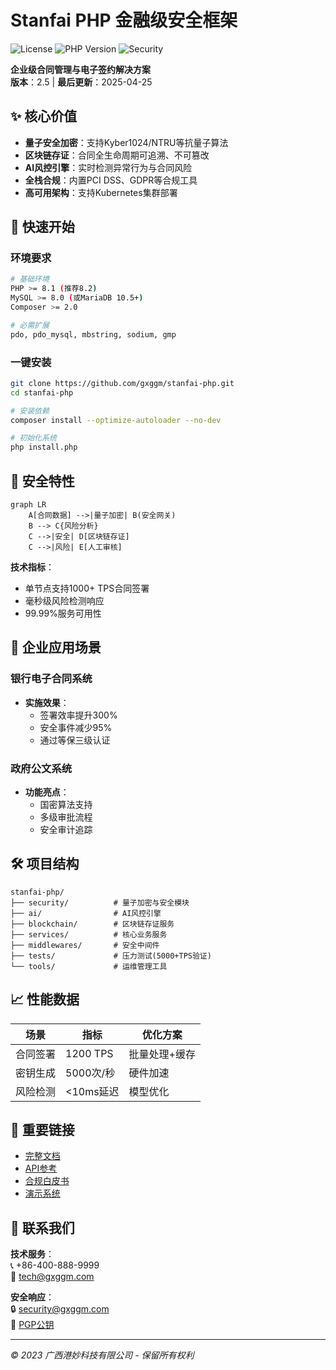 # Stanfai PHP 金融级安全框架

![License](https://img.shields.io/badge/License-MIT-blue)
![PHP Version](https://img.shields.io/badge/PHP-8.1%2B-purple)
![Security](https://img.shields.io/badge/Security-Quantum%20Safe-green)

**企业级合同管理与电子签约解决方案**  
**版本**：2.5 | **最后更新**：2025-04-25

## ✨ 核心价值

- **量子安全加密**：支持Kyber1024/NTRU等抗量子算法
- **区块链存证**：合同全生命周期可追溯、不可篡改
- **AI风控引擎**：实时检测异常行为与合同风险
- **全栈合规**：内置PCI DSS、GDPR等合规工具
- **高可用架构**：支持Kubernetes集群部署

## 🚀 快速开始

### 环境要求
```bash
# 基础环境
PHP >= 8.1 (推荐8.2)
MySQL >= 8.0 (或MariaDB 10.5+)
Composer >= 2.0

# 必需扩展
pdo, pdo_mysql, mbstring, sodium, gmp
```

### 一键安装
```bash
git clone https://github.com/gxggm/stanfai-php.git
cd stanfai-php

# 安装依赖
composer install --optimize-autoloader --no-dev

# 初始化系统
php install.php
```

## 🔐 安全特性

```mermaid
graph LR
    A[合同数据] -->|量子加密| B(安全网关)
    B --> C{风险分析}
    C -->|安全| D[区块链存证]
    C -->|风险| E[人工审核]
```

**技术指标**：
- 单节点支持1000+ TPS合同签署
- 毫秒级风险检测响应
- 99.99%服务可用性

## 🏢 企业应用场景

### 银行电子合同系统
- **实施效果**：
  - 签署效率提升300%
  - 安全事件减少95%
  - 通过等保三级认证

### 政府公文系统
- **功能亮点**：
  - 国密算法支持
  - 多级审批流程
  - 安全审计追踪

## 🛠️ 项目结构

```
stanfai-php/
├── security/          # 量子加密与安全模块
├── ai/                # AI风控引擎
├── blockchain/        # 区块链存证服务
├── services/          # 核心业务服务
├── middlewares/       # 安全中间件
├── tests/             # 压力测试(5000+TPS验证)
└── tools/             # 运维管理工具
```

## 📈 性能数据

| 场景          | 指标              | 优化方案         |
|---------------|-------------------|------------------|
| 合同签署      | 1200 TPS         | 批量处理+缓存    |
| 密钥生成      | 5000次/秒        | 硬件加速         |
| 风险检测      | <10ms延迟        | 模型优化         |

## 🔗 重要链接

- [完整文档](docs/architecture.md)
- [API参考](docs/api.md)
- [合规白皮书](docs/compliance.pdf)
- [演示系统](https://demo.gxggm.com)

## 🤝 联系我们

**技术服务**：  
📞 +86-400-888-9999  
📧 tech@gxggm.com  

**安全响应**：  
🔒 security@gxggm.com  
🔑 [PGP公钥](https://gxggm.com/pgp.asc)

---
*© 2023 广西港妙科技有限公司 - 保留所有权利*
